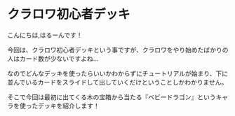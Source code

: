 # クラロワ初心者デッキ

こんにちは,はるーんです！

今回は、クラロワ初心者デッキという事ですが、クラロワをやり始めたばかりの人はカード数が少ないですよね…

なのでどんなデッキを使ったらいいかわからずにチュートリアルが始まり、下に並んでいるカードをスライドして出していくだけということしかわかりません。

そこで今回は最初に出てくる木の宝箱から当たる『ベビードラゴン』というキャラを使ったデッキを紹介します！

